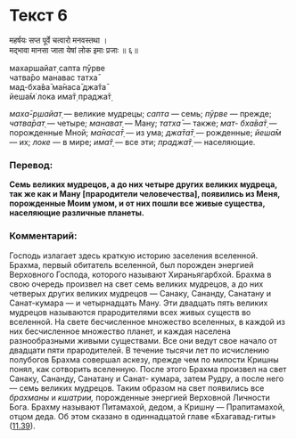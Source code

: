 # Текст 6

महर्षयः सप्त पूर्वे चत्वारो मनवस्तथा ।  
मद्भावा मानसा जाता येषां लोक इमाः प्रजाः ॥ ६॥

махаршайат̣ сапта пӯрве  
чатва̄ро манавас татха̄  
мад-бха̄ва̄ ма̄наса̄ джа̄та̄  
йеша̄м̇ лока има̄т̣ праджа̄т̣

_маха̄-р̣шайат̣_ — великие мудрецы; _сапта_ — семь; _пӯрве_ — прежде; _чатва̄рат̣_ — четыре; _манават̣_ — Ману; _татха̄_ — также; _мат- бха̄ва̄т̣_ — порожденные Мной; _ма̄наса̄т̣_ — из ума; _джа̄та̄т̣_ — рожденные; _йеша̄м_ — их; _локе_ — в мире; _има̄т̣_ — все эти; _праджа̄т̣_ — населяющие.

### Перевод:

**Семь великих мудрецов, а до них четыре других великих мудреца, так же как и Ману [прародители человечества], появились из Меня, порожденные Моим умом, и от них пошли все живые существа, населяющие различные планеты.**

### Комментарий:

Господь излагает здесь краткую историю заселения вселенной. Брахма, первый обитатель вселенной, был порожден энергией Верховного Господа, которого называют Хираньягарбхой. Брахма в свою очередь произвел на свет семь великих мудрецов, а до них четверых других великих мудрецов — Санаку, Сананду, Санатану и Санат-кумара — и четырнадцать Ману. Эти двадцать пять великих мудрецов называются прародителями всех живых существ во вселенной. На свете бесчисленное множество вселенных, в каждой из них бесчисленное множество планет, и каждая населена разнообразными живыми существами. Все они ведут свое начало от двадцати пяти прародителей. В течение тысячи лет по исчислению полубогов Брахма совершал аскезу, прежде чем по милости Кришны понял, как сотворить вселенную. После этого Брахма произвел на свет Санаку, Сананду, Санатану и Санат- кумара, затем Рудру, а после него — семь великих мудрецов. Таким образом на свет появились все _брахманы_ и _кшатрии,_ порожденные энергией Верховной Личности Бога. Брахму называют Питамахой, дедом, а Кришну — Прапитамахой, отцом деда. Об этом сказано в одиннадцатой главе «Бхагавад-гиты» ([11.39](../11/39.md)).
